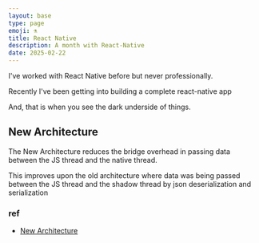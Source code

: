 ```yaml
---
layout: base
type: page
emoji: ⚗️
title: React Native
description: A month with React-Native
date: 2025-02-22
---
```


I've worked with React Native before but never professionally.

Recently I've been getting into building a complete react-native app

And, that is when you see the dark underside of things.



## New Architecture

The New Architecture reduces the bridge overhead in passing data between the JS thread and the native thread.

This improves upon the old architecture where data was being passed between the JS thread and the shadow thread by json deserialization and serialization



### ref

- [New Architecture](https://reactnative.dev/architecture/landing-page)